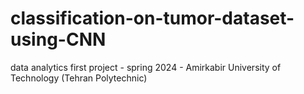 # classification-on-tumor-dataset-using-CNN
data analytics first project - spring 2024 - Amirkabir University of Technology (Tehran Polytechnic)

